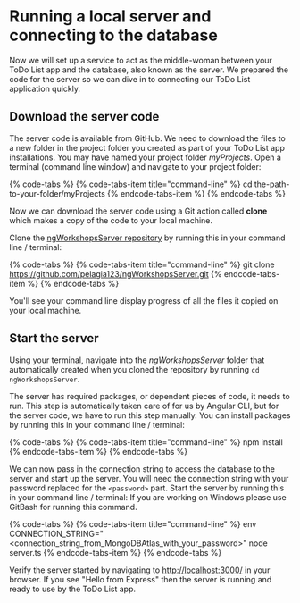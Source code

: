 # Running a local server and connecting to the database

Now we will set up a service to act as the middle-woman between your ToDo List app and the database, also known as the server. We prepared the code for the server so we can dive in to connecting our ToDo List application quickly. 

## Download the server code

The server code is available from GitHub. We need to download the files to a new folder in the project folder you created as part of your ToDo List app installations. You may have named your project folder _myProjects_. Open a terminal (command line window) and navigate to your project folder:

{% code-tabs %} {% code-tabs-item title="command-line" %}
cd the-path-to-your-folder/myProjects
{% endcode-tabs-item %} {% endcode-tabs %}

Now we can download the server code using a Git action called **clone** which makes a copy of the code to your local machine.

Clone the [ngWorkshopsServer repository](https://github.com/pelagia123/ngWorkshopsServer) by running this in your command line / terminal: 

{% code-tabs %} {% code-tabs-item title="command-line" %}
git clone https://github.com/pelagia123/ngWorkshopsServer.git
{% endcode-tabs-item %} {% endcode-tabs %}

You'll see your command line display progress of all the files it copied on your local machine.

## Start the server

Using your terminal, navigate into the _ngWorkshopsServer_ folder that automatically created when you cloned the repository by running `cd ngWorkshopsServer`.

The server has required packages, or dependent pieces of code, it needs to run. This step is automatically taken care of for us by Angular CLI, but for the server code, we have to run this step manually. You can install packages by running this in your command line / terminal:

{% code-tabs %} {% code-tabs-item title="command-line" %}
npm install
{% endcode-tabs-item %} {% endcode-tabs %}

We can now pass in the connection string to access the database to the server and start up the server. You will need the connection string with your password replaced for the `<password>` part. Start the server by running this in your command line / terminal:
If you are working on Windows please use GitBash for running this command.

{% code-tabs %} {% code-tabs-item title="command-line" %}
env CONNECTION_STRING="<connection_string_from_MongoDBAtlas_with_your_password>" node server.ts
{% endcode-tabs-item %} {% endcode-tabs %}

Verify the server started by navigating to [http://localhost:3000/](http://localhost:3000/) in your browser. If you see "Hello from Express" then the server is running and ready to use by the ToDo List app. 
